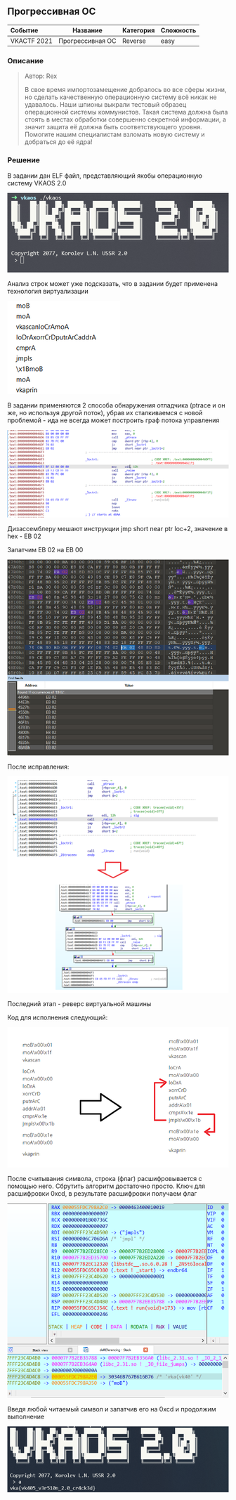 ## Прогрессивная ОС

| Событие | Название | Категория | Сложность |
| :------ | ---- | ---- | ---- |
| VKACTF 2021 | Прогрессивная ОС | Reverse | easy |

### Описание

> Автор: Rex
>
>В свое время импортозамещение добралось во все сферы жизни, но сделать качественную операционную систему всё никак не удавалось. Наши шпионы выкрали тестовый образец операционной системы коммунистов. Такая система должна была стоять в местах обработки совершенно секретной информации, а значит защита её должна быть соответствующего уровня. Помогите нашим специалистам взломать новую систему и добраться до её ядра!

### Решение

В задании дан ELF файл, представляющий якобы операционную систему VKAOS 2.0

![Capture8](Capture8.PNG)

Анализ строк может уже подсказать, что в задании будет применена технология виртуализации

![Capture7](Capture7.PNG)

В задании применяются 2 способа обнаружения отладчика (ptrace и он же, но используя другой поток), убрав их сталкиваемся с новой проблемой - ида не всегда может построить граф потока управления

![Capture3](Capture3.PNG)

Дизассемблеру мешают инструкции jmp short near ptr loc+2, значение в hex - EB 02

Запатчим EB 02 на EB 00

![Capture4](Capture4.PNG)

После исправления:

![Capture9](Capture9.png)

Последний этап - реверс виртуальной машины

Код для исполнения следующий:

![Capture10](Capture10.png)

После считывания символа, строка (флаг) расшифровывается с помощью него. Сбрутить алгоритм достаточно просто. Ключ для расшифровки 0xcd, в результате расшифровки получаем флаг

![Capture1](Capture1.PNG)

Введя любой читаемый символ и запатчив его на 0xcd и продолжим выполнение

![Capture2](Capture2.PNG)


